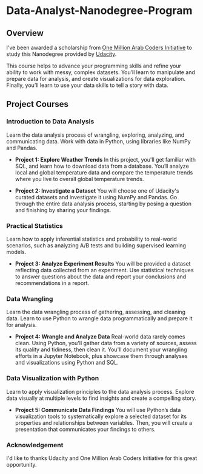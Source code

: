 # Data-Analyst-Nanodegree-Program
## Overview
I've been awarded a scholarship from [One Million Arab Coders Initiative](https://arabcoders.ae/) to study this Nanodegree provided by [Udacity](https://www.udacity.com/course/data-analyst-nanodegree--nd002).

This course helps to advance your programming skills and refine your ability to work with messy, complex datasets. You’ll learn to manipulate and prepare data for analysis, and create visualizations for data exploration. Finally, you’ll learn to use your data skills to tell a story with data.

## Project Courses
### Introduction to Data Analysis
Learn the data analysis process of wrangling, exploring, analyzing, and communicating data. Work with data in Python, using libraries like NumPy and Pandas.
* **Project 1: Explore Weather Trends**
In this project, you'll get familiar with SQL, and learn how to download data from a database. You’ll analyze local and global temperature data and compare the temperature trends where you live to overall global temperature trends.

* **Project 2: Investigate a Dataset**
You will choose one of Udacity's curated datasets and investigate it using NumPy and Pandas. Go through the entire data analysis process, starting by posing a question and finishing by sharing your findings.

### Practical Statistics
Learn how to apply inferential statistics and probability to real-world scenarios, such as analyzing A/B tests and building supervised learning models.
* **Project 3: Analyze Experiment Results**
You will be provided a dataset reflecting data collected from an experiment. Use statistical techniques to answer questions about the data and report your conclusions and recommendations in a report.


### Data Wrangling
Learn the data wrangling process of gathering, assessing, and cleaning data. Learn to use Python to wrangle data programmatically and prepare it for analysis.
* **Project 4: Wrangle and Analyze Data**
Real-world data rarely comes clean. Using Python, you'll gather data from a variety of sources, assess its quality and tidiness, then clean it. You'll document your wrangling efforts in a Jupyter Notebook, plus showcase them through analyses and visualizations using Python and SQL.

### Data Visualization with Python
Learn to apply visualization principles to the data analysis process. Explore data visually at multiple levels to find insights and create a compelling story.
* **Project 5: Communicate Data Findings**
You will use Python’s data visualization tools to systematically explore a selected dataset for its properties and relationships between variables. Then, you will create a presentation that communicates your findings to others.


### Acknowledgement
I'd like to thanks Udacity and One Million Arab Coders Initiative for this great opportunity.
